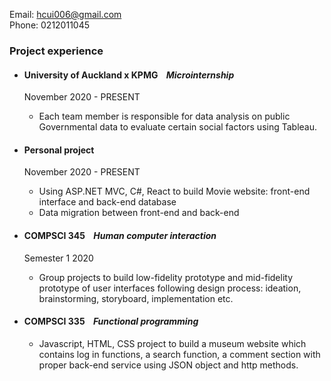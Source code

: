Email: hcui006@gmail.com\
Phone: 0212011045

### Project experience
- #### University of Auckland x KPMG &nbsp;&nbsp;&nbsp;_Microinternship_
  November 2020 - PRESENT
  - Each team member is responsible for data analysis on public Governmental data to evaluate certain social factors using Tableau.
- #### Personal project
  November 2020 - PRESENT
  - Using ASP.NET MVC, C#, React to build Movie website: front-end interface and back-end database
  - Data migration between front-end and back-end

- #### COMPSCI 345 &nbsp;&nbsp;&nbsp;_Human computer interaction_
  Semester 1 2020
  - Group projects to build low-fidelity prototype and mid-fidelity prototype of user interfaces following design process: ideation, brainstorming, storyboard, implementation etc.

- #### COMPSCI 335  &nbsp;&nbsp;&nbsp;_Functional programming_
  - Javascript, HTML, CSS project to build a museum website which contains log in functions, a search function, a comment section with proper back-end service using JSON object and http methods.


